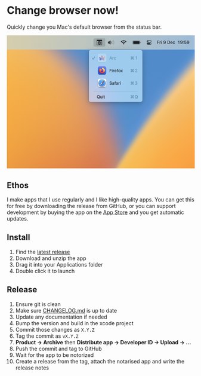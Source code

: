 # Change browser now!

Quickly change you Mac's default browser from the status bar.

![The BrowserNow menu showing safari is active and Firefox is available](/screenshot.png)

## Ethos

I make apps that I use regularly and I like high-quality apps.
You can get this for free by downloading the release from GitHub,
or you can support development by buying the app on the [App Store](https://apps.apple.com/gb/app/browsernow/id1633886387?mt=12)
and you get automatic updates.

## Install

1. Find the [latest release](https://github.com/robb-j/BrowserNow/releases)
2. Download and unzip the app
3. Drag it into your Applications folder
4. Double click it to launch

## Release

1. Ensure git is clean
2. Make sure [CHANGELOG.md](/CHANGELOG.md) is up to date
3. Update any documentation if needed
4. Bump the version and build in the xcode project
5. Commit those changes as `X.Y.Z`
6. Tag the commit as `vX.Y.Z`
7. **Product → Archive** then **Distribute app → Developer ID → Upload → ...**
8. Push the commit and tag to GitHub
9. Wait for the app to be notorized
10. Create a release from the tag, attach the notarised app and write the release notes

